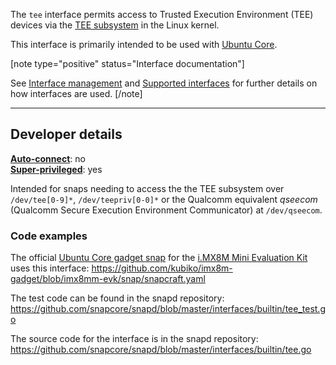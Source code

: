 The `tee` interface  permits access to Trusted Execution Environment (TEE) devices via the [TEE subsystem](https://www.kernel.org/doc/html/latest/staging/tee.html) in the Linux kernel.

 
This interface is primarily intended to be used with [Ubuntu Core](/t/glossary/14612#heading--ubuntu-core).

[note type="positive" status="Interface documentation"]

See [Interface management](/t/interface-management/6154) and [Supported interfaces](/t/supported-interfaces/7744) for further details on how interfaces are used.
[/note]

---

<h2 id='heading--dev-details'>Developer details </h2>

**[Auto-connect](/t/interface-management/6154#heading--auto-connections)**: no</br>
**[Super-privileged](/t/super-privileged-interfaces/34740)**: yes</br>

Intended for snaps needing to access the the TEE subsystem over `/dev/tee[0-9]*`, `/dev/teepriv[0-0]*` or  the Qualcomm equivalent _qseecom_  (Qualcomm Secure Execution Environment Communicator) at `/dev/qseecom`.

### Code examples

The official [Ubuntu Core gadget snap](https://github.com/kubiko/imx8m-gadget) for the [i.MX8M Mini Evaluation Kit](https://www.nxp.com/design/development-boards/i-mx-evaluation-and-development-boards/evaluation-kit-for-the-i-mx-8m-mini-applications-processor:8MMINILPD4-EVK) uses this interface: https://github.com/kubiko/imx8m-gadget/blob/imx8mm-evk/snap/snapcraft.yaml

The test code can be found in the snapd repository: https://github.com/snapcore/snapd/blob/master/interfaces/builtin/tee_test.go

The source code for the interface is in the snapd repository: https://github.com/snapcore/snapd/blob/master/interfaces/builtin/tee.go